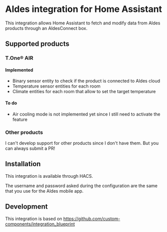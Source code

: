# Aldes integration for Home Assistant

This integration allows Home Assistant to fetch and modify data from Aldes products through an AldesConnect box.

## Supported products

### T.One® AIR

#### Implemented

+ Binary sensor entity to check if the product is connected to Aldes cloud
+ Temperature sensor entities for each room
+ Climate entities for each room that allow to set the target temperature

#### To do

+ Air cooling mode is not implemented yet since I still need to activate the feature

### Other products

I can't develop support for other products since I don't have them. But you can always submit a PR!

## Installation

This integration is available through HACS.

The username and password asked during the configuration are the same that you use for the Aldes mobile app.

## Development

This integration is based on https://github.com/custom-components/integration_blueprint

